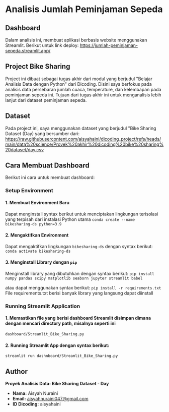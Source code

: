 # Analisis Jumlah Peminjaman Sepeda
## Dashboard
Dalam analisis ini, membuat aplikasi berbasis website menggunakan Streamlit.
Berikut untuk link deploy: https://jumlah-peminjaman-sepeda.streamlit.app/

## Project Bike Sharing
Project ini dibuat sebagai tugas akhir dari modul yang berjudul "Belajar Analisis Data dengan Python" dari Dicoding. Disini saya berfokus pada analisis data persebaran jumlah cuaca, temperature, dan kelembapan pada peminjaman sepeda ini. Tujuan dari tugas akhir ini untuk menganalisis lebih lanjut dari dataset peminjaman sepeda.

## Dataset
Pada project ini, saya menggunakan dataset yang berjudul "Bike Sharing Dataset (Day) yang bersumber dari: https://raw.githubusercontent.com/aisyahaini/dicoding_project/refs/heads/main/data%20science/Proyek%20akhir%20dicoding%20bike%20sharing%20dataset/day.csv

## Cara Membuat Dashboard
Berikut ini cara untuk membuat dashboard:
### Setup Environment
#### 1. Membuat Environment Baru
Dapat menginstall syntax berikut untuk menciptakan lingkungan terisolasi yang terpisah dari instalasi Python utama
  `conda create --name bikesharing-ds python=3.9`

#### 2. Mengaktifkan Environment
Dapat mengaktifkan lingkungan `bikesharing-ds` dengan syntax berikut:
  `conda activate bikesharing-ds`

#### 3. Menginstall Library dengan `pip`
Menginstall library yang dibutuhkan dengan syntax berikut:
`pip install numpy pandas scipy matplotlib seaborn jupyter streamlit babel`

atau dapat menggunakan syntax berikut:
`pip install -r requirements.txt` 
File requirements.txt berisi banyak library yang langsung dapat diinstall



### Running Streamlit Application
#### 1. Memastikan file yang berisi dashboard Streamlit disimpan dimana dengan mencari directory path, misalnya seperti ini 
`dashboard/Streamlit_Bike_Sharing.py`
#### 2. Running Streamlit App dengan syntax berikut:
`streamlit run dashnboard/Streamlit_Bike_Sharing.py`


## Author
**Proyek Analisis Data: Bike Sharing Dataset - Day**
- **Nama:** Aisyah Nuraini
- **Email:** aisyahnuraini047@gmail.com
- **ID Dicoding:** aisyahaini